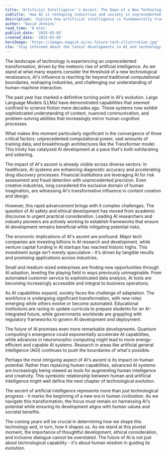 ```yaml
---
title: 'Artificial Intelligence''s Ascent: The Dawn of a New Technological Era'
subtitle: 'How AI is reshaping industries and society in unprecedented ways'
description: 'Explore how artificial intelligence is fundamentally transforming technology, business, and society. From breakthrough capabilities in language models to economic implications and ethical considerations, discover why we''re at the dawn of a new technological era.'
author: 'David Jenkins'
read_time: '8 mins'
publish_date: '2025-03-05'
created_date: '2025-03-05'
heroImage: 'https://images.magick.ai/ai-future-tech-illustration.jpg'
cta: 'Stay informed about the latest developments in AI and technology. Follow us on LinkedIn for expert insights and analysis that will help you navigate this rapidly evolving landscape.'
---
```


The landscape of technology is experiencing an unprecedented transformation, driven by the meteoric rise of artificial intelligence. As we stand at what many experts consider the threshold of a new technological renaissance, AI's influence is reaching far beyond traditional computational boundaries, reshaping industries, and challenging our understanding of human-machine interaction.

The past year has marked a definitive turning point in AI's evolution. Large Language Models (LLMs) have demonstrated capabilities that seemed confined to science fiction mere decades ago. These systems now exhibit sophisticated understanding of context, nuanced communication, and problem-solving abilities that increasingly mirror human cognitive processes.

What makes this moment particularly significant is the convergence of three critical factors: unprecedented computational power, vast amounts of training data, and breakthrough architectures like the Transformer model. This trinity has catalyzed AI development at a pace that's both exhilarating and sobering.

The impact of AI's ascent is already visible across diverse sectors. In healthcare, AI systems are enhancing diagnostic accuracy and accelerating drug discovery processes. Financial institutions are leveraging AI for risk assessment and fraud detection with unprecedented precision. Even creative industries, long considered the exclusive domain of human imagination, are witnessing AI's transformative influence in content creation and design.

However, this rapid advancement brings with it complex challenges. The question of AI safety and ethical development has moved from academic discourse to urgent practical consideration. Leading AI researchers and industry pioneers are actively working to establish frameworks that ensure AI development remains beneficial while mitigating potential risks.

The economic implications of AI's ascent are profound. Major tech companies are investing billions in AI research and development, while venture capital funding in AI startups has reached historic highs. This investment surge isn't merely speculative - it's driven by tangible results and promising applications across industries.

Small and medium-sized enterprises are finding new opportunities through AI adoption, leveling the playing field in ways previously unimaginable. From automated customer service to sophisticated data analysis, AI tools are becoming increasingly accessible and integral to business operations.

As AI capabilities expand, society faces the challenge of adaptation. The workforce is undergoing significant transformation, with new roles emerging while others evolve or become automated. Educational institutions are racing to update curricula to prepare students for an AI-integrated future, while governments worldwide are grappling with regulatory frameworks to govern AI development and deployment.

The future of AI promises even more remarkable developments. Quantum computing's emergence could exponentially accelerate AI capabilities, while advances in neuromorphic computing might lead to more energy-efficient and capable AI systems. Research in areas like artificial general intelligence (AGI) continues to push the boundaries of what's possible.

Perhaps the most intriguing aspect of AI's ascent is its impact on human potential. Rather than replacing human capabilities, advanced AI systems are increasingly being viewed as tools for augmenting human intelligence and creativity. This symbiotic relationship between human and artificial intelligence might well define the next chapter of technological evolution.

The ascent of artificial intelligence represents more than just technological progress - it marks the beginning of a new era in human civilization. As we navigate this transformation, the focus must remain on harnessing AI's potential while ensuring its development aligns with human values and societal benefits.

The coming years will be crucial in determining how we shape this technology and, in turn, how it shapes us. As we stand at this pivotal moment, the importance of thoughtful development, ethical consideration, and inclusive dialogue cannot be overstated. The future of AI is not just about technological capability - it's about human wisdom in guiding its evolution.